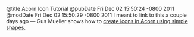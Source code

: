 @title Acorn Icon Tutorial
@pubDate Fri Dec 02 15:50:24 -0800 2011
@modDate Fri Dec 02 15:50:29 -0800 2011
I meant to link to this a couple days ago — Gus Mueller shows how to <a href="http://shapeof.com/archives/2011/11/deconstructing_and_putting_back_together_some_icons_in_acorn.html"> create icons in Acorn using simple shapes</a>.
